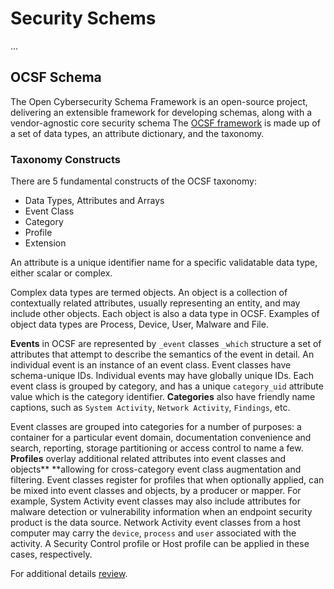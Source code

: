 # Security Schems
...
## OCSF Schema
The Open Cybersecurity Schema Framework is an open-source project, delivering an extensible framework for developing schemas, along with a vendor-agnostic core security schema
The [OCSF framework](https://github.com/ocsf) is made up of a set of data types, an attribute dictionary, and the taxonomy.

### Taxonomy Constructs
There are 5 fundamental constructs of the OCSF taxonomy:

- Data Types, Attributes and Arrays
- Event Class
- Category
- Profile
- Extension
  
An attribute is a unique identifier name for a specific validatable data type, either scalar or complex.

Complex data types are termed objects. An object is a collection of contextually related attributes, usually representing an entity, and may include other objects. Each object is also a data type in OCSF. Examples of object data types are Process, Device, User, Malware and File.

**Events** in OCSF are represented by `_event` classes `_which` structure a set of attributes that attempt to describe the semantics of the event in detail. An individual event is an instance of an event class. Event classes have schema-unique IDs.
Individual events may have globally unique IDs. Each event class is grouped by category, and has a unique `category_uid` attribute value which is the category identifier.
**Categories** also have friendly name captions, such as `System Activity`, `Network Activity`, `Findings`, etc.

Event classes are grouped into categories for a number of purposes: a container for a particular event domain, documentation convenience and search, reporting, storage partitioning or access control to name a few.
**Profiles** overlay additional related attributes into event classes and objects** **allowing for cross-category event class augmentation and filtering. Event classes register for profiles that when optionally applied, can be mixed into event classes and objects, by a producer or mapper.
For example, System Activity event classes may also include attributes for malware detection or vulnerability information when an endpoint security product is the data source.
Network Activity event classes from a host computer may carry the `device`, `process` and `user` associated with the activity.
A Security Control profile or Host profile can be applied in these cases, respectively.

For additional details [review](https://github.com/ocsf/ocsf-docs/blob/main/Understanding%20OCSF.pdf).